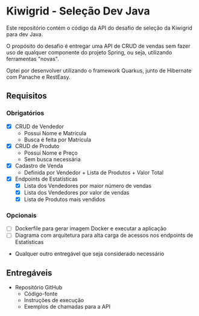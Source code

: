 # Kiwigrid - Seleção Dev Java

Este repositório contém o código da API do desafio de seleção da Kiwigrid para dev Java.

O propósito do desafio é entregar uma API de CRUD de vendas sem fazer uso de qualquer componente do projeto Spring, ou seja, utilizando ferramentas "novas".

Optei por desenvolver utilizando o framework Quarkus, junto de Hibernate com Panache e RestEasy.

## Requisitos

### Obrigatórios

 - [x] CRUD de Vendedor
	- Possui Nome e Matrícula
	- Busca é feita por Matrícula
 - [x] CRUD de Produto
	- Possui Nome e Preço
	- Sem busca necessária
 - [x] Cadastro de Venda
	- Definida por Vendedor + Lista de Produtos + Valor Total
 - [x] Endpoints de Estatísticas
	- [x] Lista dos Vendedores por maior número de vendas
	- [x] Lista dos Vendedores por valor de vendas
	- [x] Lista de Produtos mais vendidos

### Opcionais

 - [ ] Dockerfile para gerar imagem Docker e executar a aplicação
 - [ ] Diagrama com arquitetura para alta carga de acessos nos endpoints de Estatísticas
 - Qualquer outro entregável que seja considerado necessário

## Entregáveis

 - Repositório GitHub
	- Código-fonte
	- Instruções de execução
	- Exemplos de chamadas para a API
